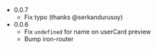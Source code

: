 * 0.0.7
  * Fix typo (thanks @serkandurusoy)
* 0.0.6
  * Fix `undefined` for name on userCard preview
  * Bump iron-router
